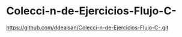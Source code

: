 # Colecci-n-de-Ejercicios-Flujo-C-

https://github.com/ddealsan/Colecci-n-de-Ejercicios-Flujo-C-.git
